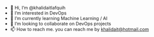 - 👋 Hi, I’m @khalidaitlafquih
- 👀 I’m interested in DevOps
- 🌱 I’m currently learning Machine Learning / AI
- 💞️ I’m looking to collaborate on DevOps projects
- 📫 How to reach me. you can reach me by khalidait@hotmail.com

<!---
khalidaitlafquih/khalidaitlafquih is a ✨ special ✨ repository because its `README.md` (this file) appears on your GitHub profile.
You can click the Preview link to take a look at your changes.
--->
